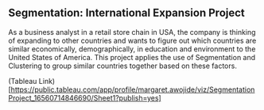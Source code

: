 ## Segmentation: International Expansion Project

As a business analyst in a retail store chain in USA, the company is thinking of expanding to other countries and wants to figure out which countries are similar economically, demographically, in education and environment to the United States of America.
This project applies the use of Segmentation and Clustering to group similar countries together based on these factors. 

(Tableau Link)[https://public.tableau.com/app/profile/margaret.awojide/viz/SegmentationProject_16560714846690/Sheet1?publish=yes]
